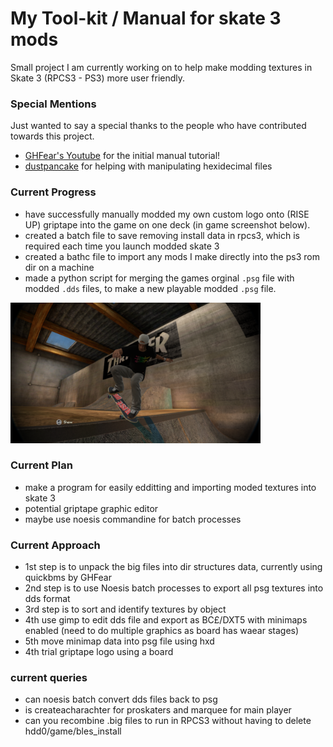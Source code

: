 # My Tool-kit / Manual for skate 3 mods

Small project I am currently working on to help make modding textures in Skate 3 (RPCS3 - PS3) more user friendly.

### Special Mentions
Just wanted to say a special thanks to the people who have contributed towards this project.
  - [GHFear's Youtube](https://www.youtube.com/watch?v=JG-TRIlTzpQ&ab_channel=GHFear) for the initial manual tutorial!
  - [dustpancake](https://github.com/dustpancake) for helping with manipulating hexidecimal files

### Current Progress
 - have successfully manually modded my own custom logo onto (RISE UP) griptape into the game on one deck (in game screenshot below).
 - created a batch file to save removing install data in rpcs3, which is required each time you launch modded skate 3
 - created a bathc file to import any mods I make directly into the ps3 rom dir on a machine
 - made a python script for merging the games orginal `.psg` file with modded `.dds` files, to make a new playable modded `.psg` file.

<p float="left">
  <img src="Images/screenshot.png" width="400" />
</p>

### Current Plan
 - make a program for easily edditting and importing moded textures into skate 3
 - potential griptape graphic editor
 - maybe use noesis commandine for batch processes

### Current Approach
 - 1st step is to unpack the big files into dir structures data, currently using quickbms by GHFear
 - 2nd step is to use Noesis batch processes to export all psg textures into dds format
 - 3rd step is to sort and identify textures by object
 - 4th use gimp to edit dds file and export as BC£/DXT5 with minimaps enabled (need to do multiple graphics as board has waear stages)
 - 5th move minimap data into psg file using hxd
 - 4th trial griptape logo using a board

### current queries
  - can noesis batch convert dds files back to psg
  - is createacharachter for proskaters and marquee for main player
  - can you recombine .big files to run in RPCS3 without having to delete hdd0/game/bles_install
